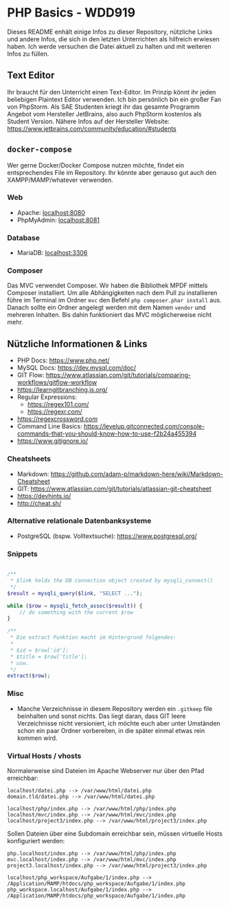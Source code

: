 # PHP Basics - WDD919

Dieses README enhält einige Infos zu dieser Repository, nützliche Links und andere Infos, die sich in den letzten Unterrichten als hilfreich erwiesen haben. Ich werde versuchen die Datei aktuell zu halten und mit weiteren Infos zu füllen.

## Text Editor

Ihr braucht für den Unterricht einen Text-Editor. Im Prinzip könnt ihr jeden beliebigen Plaintext Editor verwenden. Ich bin persönlich bin ein großer Fan von PhpStorm. Als SAE Studenten kriegt ihr das gesamte Programm Angebot vom Hersteller JetBrains, also auch PhpStorm kostenlos als Student Version. Nähere Infos auf der Hersteller Website: https://www.jetbrains.com/community/education/#students

## `docker-compose`

Wer gerne Docker/Docker Compose nutzen möchte, findet ein entsprechendes File im Repository. Ihr könnte aber genauso gut auch den XAMPP/MAMP/whatever verwenden.

### Web
+ Apache: [localhost:8080](localhost:8080)
+ PhpMyAdmin: [localhost:8081](localhost:8081)

### Database
+ MariaDB: [localhost:3306](localhost:3306)

### Composer

Das MVC verwendet Composer. Wir haben die Bibliothek MPDF mittels Composer installiert. Um alle Abhängigkeiten nach dem Pull zu installieren führe im Terminal im Ordner `mvc` den Befehl `php composer.phar install` aus. Danach sollte ein Ordner angelegt werden mit dem Namen `vendor` und mehreren Inhalten. Bis dahin funktioniert das MVC möglicherweise nicht mehr.

## Nützliche Informationen & Links

+ PHP Docs: https://www.php.net/
+ MySQL Docs: https://dev.mysql.com/doc/
+ GIT Flow: https://www.atlassian.com/git/tutorials/comparing-workflows/gitflow-workflow
+ https://learngitbranching.js.org/
+ Regular Expressions:
  + https://regex101.com/
  + https://regexr.com/
+ https://regexcrossword.com
+ Command Line Basics: https://levelup.gitconnected.com/console-commands-that-you-should-know-how-to-use-f2b24a455394
+ https://www.gitignore.io/

### Cheatsheets

+ Markdown: https://github.com/adam-p/markdown-here/wiki/Markdown-Cheatsheet
+ GIT: https://www.atlassian.com/git/tutorials/atlassian-git-cheatsheet
+ https://devhints.io/
+ http://cheat.sh/

### Alternative relationale Datenbanksysteme

+ PostgreSQL (bspw. Volltextsuche): https://www.postgresql.org/

### Snippets

```php

/**
 * $link holds the DB connection object created by mysqli_connect()
 */
$result = mysqli_query($link, "SELECT ...");

while ($row = mysqli_fetch_assoc($result)) {
    // do something with the current $row
}
```

```php
/**
 * Die extract Funktion macht im Hintergrund folgendes:
 *
 * $id = $row['id'];
 * $title = $row['title'];
 * usw.
 */
extract($row);
```

### Misc

+ Manche Verzeichnisse in diesem Repository werden ein `.gitkeep` file beinhalten und sonst nichts. Das liegt daran, dass GIT leere Verzeichnisse nicht versioniert, ich möchte euch aber unter Umständen schon ein paar Ordner vorbereiten, in die später einmal etwas rein kommen wird.


### Virtual Hosts / vhosts

Normalerweise sind Dateien im Apache Webserver nur über den Pfad erreichbar:

```
localhost/datei.php --> /var/www/html/datei.php
domain.tld/datei.php --> /var/www/html/datei.php

localhost/php/index.php --> /var/www/html/php/index.php
localhost/mvc/index.php --> /var/www/html/mvc/index.php
localhost/project3/index.php --> /var/www/html/project3/index.php
```

Sollen Dateien über eine Subdomain erreichbar sein, müssen virtuelle Hosts konfiguriert werden:

```
php.localhost/index.php --> /var/www/html/php/index.php
mvc.localhost/index.php --> /var/www/html/mvc/index.php
project3.localhost/index.php --> /var/www/html/project3/index.php

localhost/php_workspace/Aufgabe/1/index.php --> /Application/MAMP/htdocs/php_workspace/Aufgabe/1/index.php
php_workspace.localhost/Aufgabe/1/index.php --> /Application/MAMP/htdocs/php_workspace/Aufgabe/1/index.php
```
